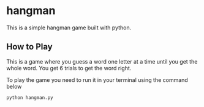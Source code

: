 # hangman
This is a simple hangman game built with python.

## How to Play
This is a game where you guess a word one letter at a time until you get the whole word. You get 6 trials to get the word right.

To play the game you need to run it in your terminal using the command below
```bash
python hangman.py
```